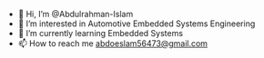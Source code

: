 - 👋 Hi, I’m @Abdulrahman-Islam
- 👀 I’m interested in Automotive Embedded Systems Engineering
- 🌱 I’m currently learning Embedded Systems
- 📫 How to reach me abdoeslam56473@gmail.com

<!---
Abdulrahman-Islam/Abdulrahman-Islam is a ✨ special ✨ repository because its `README.md` (this file) appears on your GitHub profile.
You can click the Preview link to take a look at your changes.
--->
